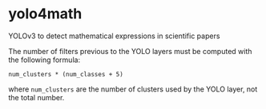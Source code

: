 # yolo4math
YOLOv3 to detect mathematical expressions in scientific papers

The number of filters previous to the YOLO layers must be computed with the following formula:

```
num_clusters * (num_classes + 5)
```

where `num_clusters` are the number of clusters used by the YOLO layer, not the total number.